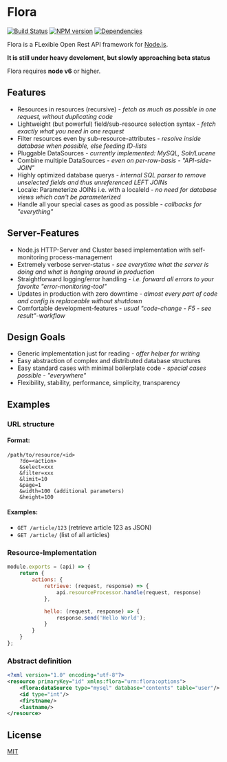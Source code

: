 Flora
=====

[![Build Status](https://travis-ci.org/godmodelabs/flora.svg?branch=master)](https://travis-ci.org/godmodelabs/flora)
[![NPM version](https://badge.fury.io/js/flora.svg)](https://www.npmjs.com/package/flora)
[![Dependencies](https://img.shields.io/david/godmodelabs/flora.svg)](https://david-dm.org/godmodelabs/flora)

Flora is a FLexible Open Rest API framework for [Node.js](http://nodejs.org/).

**It is still under heavy develoment, but slowly approaching beta status**

Flora requires __node v6__ or higher.


Features
--------

- Resources in resources (recursive) - *fetch as much as possible in one request, without duplicating code*
- Lightweight (but powerful) field/sub-resource selection syntax - *fetch exactly what you need in one request*
- Filter resources even by sub-resource-attributes - *resolve inside database when possible, else feeding ID-lists*
- Pluggable DataSources - *currently implemented: MySQL, Solr/Lucene*
- Combine multiple DataSources - *even on per-row-basis - "API-side-JOIN"*
- Highly optimized database querys - *internal SQL parser to remove unselected fields and thus unreferenced LEFT JOINs*
- Locale: Parameterize JOINs i.e. with a localeId - *no need for database views which can't be parameterized*
- Handle all your special cases as good as possible - *callbacks for "everything"*


Server-Features
---------------

- Node.js HTTP-Server and Cluster based implementation with self-monitoring process-management
- Extremely verbose server-status - *see everytime what the server is doing and what is hanging around in production*
- Straightforward logging/error handling - *i.e. forward all errors to your favorite "error-monitoring-tool"*
- Updates in production with zero downtime - *almost every part of code and config is replaceable without shutdown*
- Comfortable development-features - *usual "code-change - F5 - see result"-workflow*


Design Goals
------------

- Generic implementation just for reading - *offer helper for writing*
- Easy abstraction of complex and distributed database structures
- Easy standard cases with minimal boilerplate code - *special cases possible - "everywhere"*
- Flexibility, stability, performance, simplicity, transparency


Examples
--------

### URL structure

#### Format:

```
/path/to/resource/<id>
    ?do=<action>
    &select=xxx
    &filter=xxx
    &limit=10
    &page=1
    &width=100 (additional parameters)
    &height=100
```

#### Examples:

- `GET /article/123` (retrieve article 123 as JSON)
- `GET /article/` (list of all articles)


### Resource-Implementation

```js
module.exports = (api) => {
    return {
        actions: {
            retrieve: (request, response) => {
                api.resourceProcessor.handle(request, response)
            },

            hello: (request, response) => {
                response.send('Hello World');
            }
        }
    }
};
```

### Abstract definition

```xml
<?xml version="1.0" encoding="utf-8"?>
<resource primaryKey="id" xmlns:flora="urn:flora:options">
    <flora:dataSource type="mysql" database="contents" table="user"/>
    <id type="int"/>
    <firstname/>
    <lastname/>
</resource>
```

License
-------

[MIT](LICENSE)
